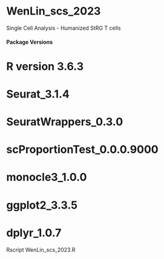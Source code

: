 # WenLin_scs_2023
Single Cell Analysis - Humanized StRG T cells

#### Package Versions ####
# R version 3.6.3
# Seurat_3.1.4
# SeuratWrappers_0.3.0
# scProportionTest_0.0.0.9000
# monocle3_1.0.0
# ggplot2_3.3.5 
# dplyr_1.0.7

Rscript WenLin_scs_2023.R

